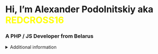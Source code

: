<h1> Hi, I’m Alexander Podolnitskiy aka <span style="color:yellow">REDCROSS16 </span></h1>
<h3> A PHP / JS Developer from Belarus </h3>

<details close="">
  <summary> Additional information </summary>
  <p>- 🌱 I’m currently learning `PHP` and `JS`
- 💞️ I'm working on ISIDA.by company.
- 📫 How to reach me belkill@mail.ru,
- <a href='vk.com/red.cross'>Вконтакте</a>
- <a href='#'> telegram : @AlexREDCross </a>
   </p>

</details>

<!---
REDCROSS16/REDCROSS16 is a ✨ special ✨ repository because its `README.md` (this file) appears on your GitHub profile.
You can click the Preview link to take a look at your changes.
--->
